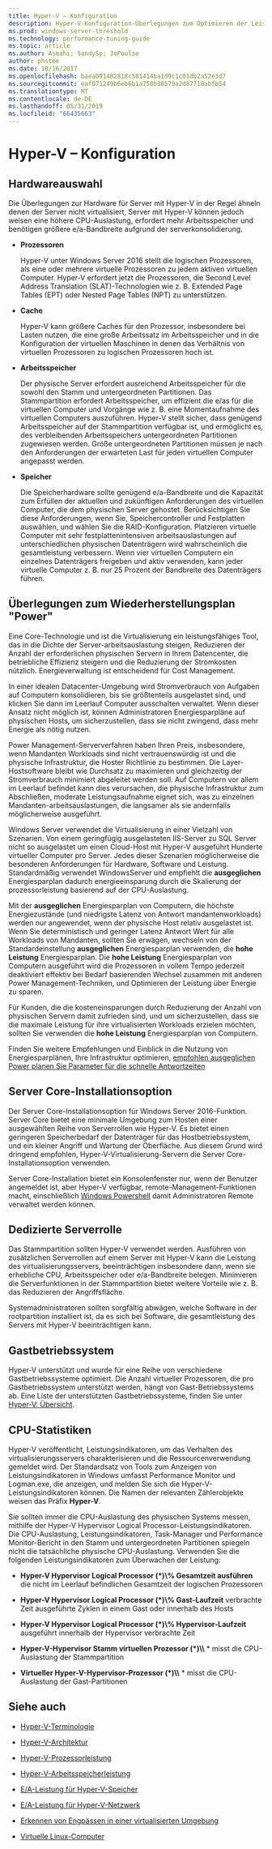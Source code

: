 ```yaml
---
title: Hyper-V – Konfiguration
description: Hyper-V-Konfiguration-Überlegungen zum Optimieren der Leistung
ms.prod: windows-server-threshold
ms.technology: performance-tuning-guide
ms.topic: article
ms.author: Asmahi; SandySp; JoPoulso
author: phstee
ms.date: 10/16/2017
ms.openlocfilehash: baea091482818c581414ba1d9c1c01db2a52e3d7
ms.sourcegitcommit: eaf071249b6eb6b1a758b38579a2d87710abfb54
ms.translationtype: MT
ms.contentlocale: de-DE
ms.lasthandoff: 05/31/2019
ms.locfileid: "66435663"
---
```

# <a name="hyper-v-configuration"></a>Hyper-V – Konfiguration

## <a name="hardware-selection"></a>Hardwareauswahl

Die Überlegungen zur Hardware für Server mit Hyper-V in der Regel ähneln denen der Server nicht virtualisiert, Server mit Hyper-V können jedoch weisen eine höhere CPU-Auslastung, erfordert mehr Arbeitsspeicher und benötigen größere e/a-Bandbreite aufgrund der serverkonsolidierung.

-   **Prozessoren**

    Hyper-V unter Windows Server 2016 stellt die logischen Prozessoren, als eine oder mehrere virtuelle Prozessoren zu jedem aktiven virtuellen Computer. Hyper-V erfordert jetzt die Prozessoren, die Second Level Address Translation (SLAT)-Technologien wie z. B. Extended Page Tables (EPT) oder Nested Page Tables (NPT) zu unterstützen.

-   **Cache**

    Hyper-V kann größere Caches für den Prozessor, insbesondere bei Lasten nutzen, die eine große Arbeitssatz im Arbeitsspeicher und in die Konfiguration der virtuellen Maschinen in denen das Verhältnis von virtuellen Prozessoren zu logischen Prozessoren hoch ist.

-   **Arbeitsspeicher**

    Der physische Server erfordert ausreichend Arbeitsspeicher für die sowohl den Stamm und untergeordneten Partitionen. Das Stammpartition erfordert Arbeitsspeicher, um effizient die e/as für die virtuellen Computer und Vorgänge wie z. B. eine Momentaufnahme des virtuellen Computers auszuführen. Hyper-V stellt sicher, dass genügend Arbeitsspeicher auf der Stammpartition verfügbar ist, und ermöglicht es, des verbleibenden Arbeitsspeichers untergeordneten Partitionen zugewiesen werden. Größe untergeordneten Partitionen müssen je nach den Anforderungen der erwarteten Last für jeden virtuellen Computer angepasst werden.

-   **Speicher**

    Die Speicherhardware sollte genügend e/a-Bandbreite und die Kapazität zum Erfüllen der aktuellen und zukünftigen Anforderungen des virtuellen Computer, die dem physischen Server gehostet. Berücksichtigen Sie diese Anforderungen, wenn Sie, Speichercontroller und Festplatten auswählen, und wählen Sie die RAID-Konfiguration. Platzieren virtuelle Computer mit sehr festplattenintensiven arbeitsauslastungen auf unterschiedlichen physischen Datenträgern wird wahrscheinlich die gesamtleistung verbessern. Wenn vier virtuellen Computern ein einzelnes Datenträgers freigeben und aktiv verwenden, kann jeder virtuelle Computer z. B. nur 25 Prozent der Bandbreite des Datenträgers führen.

## <a name="power-plan-considerations"></a>Überlegungen zum Wiederherstellungsplan "Power"

Eine Core-Technologie und ist die Virtualisierung ein leistungsfähiges Tool, das in die Dichte der Server-arbeitsauslastung steigen, Reduzieren der Anzahl der erforderlichen physischen Servern in Ihrem Datencenter, die betriebliche Effizienz steigern und die Reduzierung der Stromkosten nützlich. Energieverwaltung ist entscheidend für Cost Management. 

In einer idealen Datacenter-Umgebung wird Stromverbrauch von Aufgaben auf Computern konsolidieren, bis sie größtenteils ausgelastet sind, und klicken Sie dann im Leerlauf Computer ausschalten verwaltet. Wenn dieser Ansatz nicht möglich ist, können Administratoren Energiesparpläne auf physischen Hosts, um sicherzustellen, dass sie nicht zwingend, dass mehr Energie als nötig nutzen. 

Power Management-Serververfahren haben Ihren Preis, insbesondere, wenn Mandanten Workloads sind nicht vertrauenswürdig ist und die physische Infrastruktur, die Hoster Richtlinie zu bestimmen. Die Layer-Hostsoftware bleibt wie Durchsatz zu maximieren und gleichzeitig der Stromverbrauch minimiert abgeleitet werden soll. Auf Computern vor allem im Leerlauf befindet kann dies verursachen, die physische Infrastruktur zum Abschließen, moderate Leistungsaufnahme eignet sich, was zu einzelnen Mandanten-arbeitsauslastungen, die langsamer als sie andernfalls möglicherweise ausgeführt.

Windows Server verwendet die Virtualisierung in einer Vielzahl von Szenarien. Von einem geringfügig ausgelasteten IIS-Server zu SQL Server nicht so ausgelastet um einen Cloud-Host mit Hyper-V ausgeführt Hunderte virtueller Computer pro Server. Jedes dieser Szenarien möglicherweise die besonderen Anforderungen für Hardware, Software und Leistung. Standardmäßig verwendet WindowsServer und empfiehlt die **ausgeglichen** Energiesparplan dadurch energieeinsparung durch die Skalierung der prozessorleistung basierend auf der CPU-Auslastung.

Mit der **ausgeglichen** Energiesparplan von Computern, die höchste Energiezustände (und niedrigste Latenz von Antwort mandantenworkloads) werden nur angewendet, wenn der physische Host relativ ausgelastet ist. Wenn Sie deterministisch und geringer Latenz Antwort Wert für alle Workloads von Mandanten, sollten Sie erwägen, wechseln von der Standardeinstellung **ausgeglichen** Energiesparplan verwenden, die **hohe Leistung** Energiesparplan. Die **hohe Leistung** Energiesparplan von Computern ausgeführt wird die Prozessoren in vollem Tempo jederzeit deaktiviert effektiv bei Bedarf basierenden Wechsel zusammen mit anderen Power Management-Techniken, und Optimieren der Leistung über Energie zu sparen.

Für Kunden, die die kosteneinsparungen durch Reduzierung der Anzahl von physischen Servern damit zufrieden sind, und um sicherzustellen, dass sie die maximale Leistung für ihre virtualisierten Workloads erzielen möchten, sollten Sie verwenden die **hohe Leistung** Energiesparplan von Computern.

Finden Sie weitere Empfehlungen und Einblick in die Nutzung von Energiesparplänen, Ihre Infrastruktur optimieren, [empfohlen ausgeglichen Power planen Sie Parameter für die schnelle Antwortzeiten](../../hardware/power/recommended-balanced-plan-parameters.md)



## <a name="server-core-installation-option"></a>Server Core-Installationsoption

Der Server Core-Installationsoption für Windows Server 2016-Funktion. Server Core bietet eine minimale Umgebung zum Hosten einer ausgewählten Reihe von Serverrollen wie Hyper-V. Es bietet einen geringeren Speicherbedarf der Datenträger für das Hostbetriebssystem, und ein kleiner Angriff und Wartung der Oberfläche. Aus diesem Grund wird dringend empfohlen, Hyper-V-Virtualisierung-Servern die Server Core-Installationsoption verwenden.

Server Core-Installation bietet ein Konsolenfenster nur, wenn der Benutzer angemeldet ist, aber Hyper-V verfügbar, remote-Management-Funktionen macht, einschließlich [Windows Powershell](https://technet.microsoft.com/library/hh848559.aspx) damit Administratoren Remote verwaltet werden können.

## <a name="dedicated-server-role"></a>Dedizierte Serverrolle

Das Stammpartition sollten Hyper-V verwendet werden. Ausführen von zusätzlichen Serverrollen auf einem Server mit Hyper-V kann die Leistung des virtualisierungsservers, beeinträchtigen insbesondere dann, wenn sie erhebliche CPU, Arbeitsspeicher oder e/a-Bandbreite belegen. Minimieren die Serverfunktionen in der Stammpartition bietet weitere Vorteile wie z. B. das Reduzieren der Angriffsfläche.

Systemadministratoren sollten sorgfältig abwägen, welche Software in der rootpartition installiert ist, da es sich bei Software, die gesamtleistung des Servers mit Hyper-V beeinträchtigen kann.

## <a name="guest-operating-systems"></a>Gastbetriebssystem

Hyper-V unterstützt und wurde für eine Reihe von verschiedene Gastbetriebssysteme optimiert. Die Anzahl virtueller Prozessoren, die pro Gastbetriebssystem unterstützt werden, hängt von Gast-Betriebssystems ab. Eine Liste der unterstützten Gastbetriebssysteme, finden Sie unter [Hyper-V: Übersicht](https://technet.microsoft.com/library/hh831531.aspx).

## <a name="cpu-statistics"></a>CPU-Statistiken

Hyper-V veröffentlicht, Leistungsindikatoren, um das Verhalten des virtualisierungsservers charakterisieren und die Ressourcenverwendung gemeldet wird. Der Standardsatz von Tools zum Anzeigen von Leistungsindikatoren in Windows umfasst Performance Monitor und Logman.exe, die anzeigen, und melden Sie sich die Hyper-V-Leistungsindikatoren können. Die Namen der relevanten Zählerobjekte weisen das Präfix **Hyper-V**.

Sie sollten immer die CPU-Auslastung des physischen Systems messen, mithilfe der Hyper-V Hypervisor Logical Processor-Leistungsindikatoren. Die CPU-Auslastung, Leistungsindikatoren, Task-Manager und Performance Monitor-Bericht in den Stamm und untergeordneten Partitionen spiegeln nicht die tatsächliche physische CPU-Auslastung. Verwenden Sie die folgenden Leistungsindikatoren zum Überwachen der Leistung:

- **Hyper-V Hypervisor Logical Processor (\*)\\% Gesamtzeit ausführen** die nicht im Leerlauf befindlichen Gesamtzeit der logischen Prozessoren

- **Hyper-V Hypervisor Logical Processor (\*)\\% Gast-Laufzeit** verbrachte Zeit ausgeführte Zyklen in einem Gast oder innerhalb des Hosts

- **Hyper-V Hypervisor Logical Processor (\*)\\% Hypervisor-Laufzeit** ausgeführt innerhalb der Hypervisor verbrachte Zeit

- **Hyper-V-Hypervisor Stamm virtuellen Prozessor (\*)\\\\** * misst die CPU-Auslastung der Stammpartition

- **Virtueller Hyper-V-Hypervisor-Prozessor (\*)\\\\** * misst die CPU-Auslastung der Gast-Partitionen


## <a name="see-also"></a>Siehe auch

-   [Hyper-V-Terminologie](terminology.md)

-   [Hyper-V-Architektur](architecture.md)

-   [Hyper-V-Prozessorleistung](processor-performance.md)

-   [Hyper-V-Arbeitsspeicherleistung](memory-performance.md)

-   [E/A-Leistung für Hyper-V-Speicher](storage-io-performance.md)

-   [E/A-Leistung für Hyper-V-Netzwerk](network-io-performance.md)

-   [Erkennen von Engpässen in einer virtualisierten Umgebung](detecting-virtualized-environment-bottlenecks.md)

-   [Virtuelle Linux-Computer](linux-virtual-machine-considerations.md)
